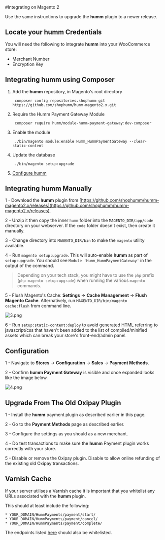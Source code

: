 #Integrating on Magento 2

Use the same instructions to upgrade the **humm** plugin to a newer release.

## Locate your **humm** Credentials

You will need the following to integrate **humm** into your WooCommerce store:

* Merchant Number
* Encryption Key

## Integrating **humm** using Composer

1. Add the **humm** repository, in Magento's root directory

        composer config repositories.shophumm git https://github.com/shophumm/humm-magento2.x.git

2. Require the Humm Payment Gateway Module

        composer require humm/module-humm-payment-gateway:dev-composer

3. Enable the module
       
        ./bin/magento module:enable Humm_HummPaymentGateway --clear-static-content

4. Update the database

        ./bin/magento setup:upgrade

5.  [Configure humm](#configuration)

## Integrating **humm** Manually

1 - Download the **humm** plugin from [https://github.com/shophumm/humm-magento2.x/releases](https://github.com/shophumm/humm-magento2.x/releases).

2 - Unzip it then copy the inner `humm` folder into the `MAGENTO_DIR/app/code` directory on your webserver. If the <code>code</code> folder doesn't exist, then create it manually.

3 - Change directory into `MAGENTO_DIR/bin` to make the `magento` utility available.

4 - Run `magento setup:upgrade`. This will auto-enable **humm** as part of `setup:upgrade`. You should see `Module 'Humm_HummPaymentGateway'` in the output of the command.
<br>

> Depending on your tech stack, you might have to use the <code>php</code> prefix (<code>php magento setup:upgrade</code>) when running the various <code>magento</code> commands.

5 - Flush Magento's Cache: **Settings** -> **Cache Management** -> **Flush Magento Cache**. Alternatively, run <code>MAGENTO_DIR/bin/magento cache:flush</code> from command line.

![3.png](\img\platforms\magento_2\3.png)

6 - Run `setup:static-content:deploy` to avoid generated HTML referring to javascript/css that haven't been added to the list of compiled/minified assets which can break your store's front-end/admin panel.

## Configuration

1 - Navigate to **Stores** -> **Configuration** -> **Sales** -> **Payment Methods**.

2 - Confirm **humm Payment Gateway** is visible and once expanded looks like the image below.

![4.png](\img\platforms\magento_2\4.png)

## Upgrade From The Old Oxipay Plugin

1 - Install the **humm** payment plugin as described earlier in this page.

2 - Go to the **Payment Methods** page as described earlier.

3 - Configure the settings as you should as a new merchant.

4 - Do test transactions to make sure the **humm** Payment plugin works correctly with your store.

5 - Disable or remove the Oxipay plugin. Disable to allow online refunding of the existing old Oxipay transactions.

## Varnish Cache

If your server utilises a Varnish cache it is important that you whitelist any URLs associated with the **humm** plugin.

This should at least include the following:
```
* YOUR_DOMAIN/HummPayments/payment/start/
* YOUR_DOMAIN/HummPayments/payment/cancel/
* YOUR_DOMAIN/HummPayments/payment/complete/
```
The endpoints listed [here](../../developer_resources/gateway_reference/#humm-gateways) should also be whitelisted.